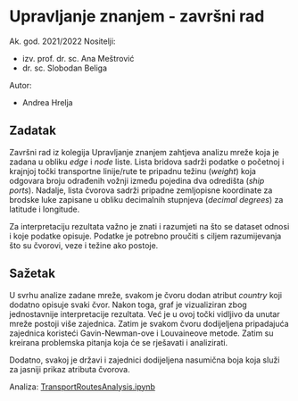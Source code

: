 # Upravljanje znanjem - završni rad

Ak. god. 2021/2022
Nositelji:

- izv. prof. dr. sc. Ana Meštrović  
- dr. sc. Slobodan Beliga  
  
Autor: 
- Andrea Hrelja

## Zadatak

Završni rad iz kolegija Upravljanje znanjem zahtjeva analizu mreže koja je zadana u obliku *edge* i *node* liste. Lista bridova sadrži podatke o početnoj i krajnjoj točki transportne linije/rute te pripadnu težinu (*weight*) koja odgovara broju odrađenih vožnji između pojedina dva odredišta (*ship ports*). Nadalje, lista čvorova sadrži pripadne zemljopisne koordinate za brodske luke zapisane u obliku decimalnih stupnjeva (*decimal degrees*) za latitude i longitude.  

Za interpretaciju rezultata važno je znati i razumjeti na što se dataset odnosi i koje podatke opisuje.
Podatke je potrebno proučiti s ciljem razumijevanja što su čvorovi, veze i težine ako postoje.

## Sažetak

U svrhu analize zadane mreže, svakom je čvoru dodan atribut *country* koji dodatno opisuje svaki čvor. Nakon toga, graf je vizualiziran zbog jednostavnije interpretacije rezultata. Već je u ovoj točki vidljivo da unutar mreže postoji više zajednica. Zatim je svakom čvoru dodijeljena pripadajuća zajednica koristeći Gavin-Newman-ove i Louvaineove metode. Zatim su kreirana problemska pitanja koja će se rješavati i analizirati.  

Dodatno, svakoj je državi i zajednici dodijeljena nasumična boja koja služi za jasniji prikaz atributa čvorova.  

Analiza: [TransportRoutesAnalysis.ipynb](./TransportRoutesAnalysis.ipynb)